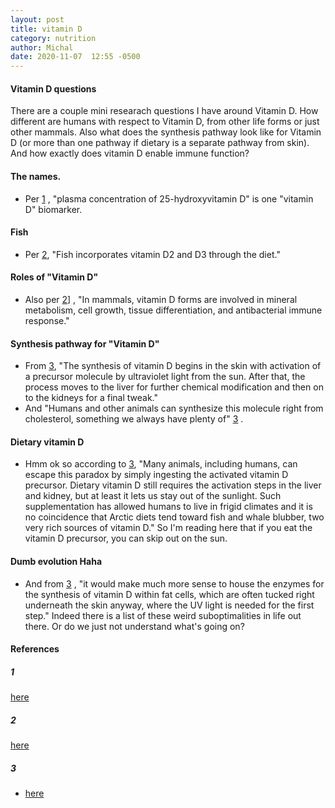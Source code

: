 ```yaml
---
layout: post
title: vitamin D
category: nutrition
author: Michal
date: 2020-11-07  12:55 -0500
---
```


#### Vitamin D questions
There are a couple mini researach questions I have around Vitamin D. How different are humans with respect to Vitamin D, from other life forms or just other mammals. Also what does the synthesis pathway look like for Vitamin D (or more than one pathway if dietary is a separate pathway from skin). And how exactly does vitamin D enable immune function?


#### The names.
* Per [1](#1) , "plasma concentration of 25-hydroxyvitamin D" is one "vitamin D" biomarker.

#### Fish
* Per [2](#2), "Fish incorporates vitamin D2 and D3 through the diet."

#### Roles of "Vitamin D"
* Also per [2](#2)] , "In mammals, vitamin D forms are involved in mineral metabolism, cell growth, tissue differentiation, and antibacterial immune response."

#### Synthesis pathway for "Vitamin D"
* From [3](#3), "The synthesis of vitamin D begins in the skin with activation of a precursor molecule by ultraviolet light from the sun. After that, the process moves to the liver for further chemical modification and then on to the kidneys for a final tweak."
* And  "Humans and other animals can synthesize this molecule right from cholesterol, something we always have plenty of" [3](#3) .

#### Dietary vitamin D
* Hmm ok so according to [3](#3), "Many animals, including humans, can escape this paradox by simply ingesting the activated vitamin D precursor. Dietary vitamin D still requires the activation steps in the liver and kidney, but at least it lets us stay out of the sunlight. Such supplementation has allowed humans to live in frigid climates and it is no coincidence that Arctic diets tend toward fish and whale blubber, two very rich sources of vitamin D." So I'm reading here that if you eat the vitamin D precursor, you can skip out on the sun.

#### Dumb evolution Haha
* And from [3](#3) , "it would make much more sense to house the enzymes for the synthesis of vitamin D within fat cells, which are often tucked right underneath the skin anyway, where the UV light is needed for the first step." Indeed there is a list of these weird suboptimalities in life out there. Or do we just not understand what's going on?

#### References

##### 1
[here](https://pubmed.ncbi.nlm.nih.gov/18689390/)

##### 2
[here](https://pubmed.ncbi.nlm.nih.gov/32010129/)

##### 3
* [here](https://www.discovermagazine.com/health/we-can-thank-poor-evolutionary-design-for-vitamin-d-deficiencies)
